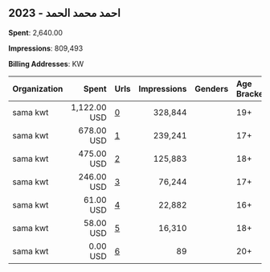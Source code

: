 ## 2023 - احمد محمد الحمد 
**Spent**: 2,640.00

**Impressions**: 809,493

**Billing Addresses**: KW

|Organization|Spent|Urls|Impressions|Genders|Age Brackets|Country Codes|
|:---|---:|:---|---:|:---|:---|:---|
|sama kwt|1,122.00 USD|[0](https://www.snap.com/political-ads/asset/e31c55bf71506d34b3d9a346446bbe8365f47e8d1eb7a6cc9612ed00e21ae483?mediaType=jpeg)|328,844||19+|kuwait|
|sama kwt|678.00 USD|[1](https://www.snap.com/political-ads/asset/657c9909e764cc404b1ffde65d88cff1597344fe96d53e9f48a06e975b90cf1d?mediaType=mp4)|239,241||17+|kuwait|
|sama kwt|475.00 USD|[2](https://www.snap.com/political-ads/asset/d6280d6480b06930d29717fd24d3737f9a9a98df28825dfb62752ab9452ea1d7?mediaType=mp4)|125,883||18+|kuwait|
|sama kwt|246.00 USD|[3](https://www.snap.com/political-ads/asset/d10024556ea3ae8699550dbd02852b096b208227b529fca590bbca0eb0b770af?mediaType=mp4)|76,244||17+|kuwait|
|sama kwt|61.00 USD|[4](https://www.snap.com/political-ads/asset/b6358a10f68ca8252cb6176436de3fcd50c5ab93afa2afbcaa90edb0f7cf1a2b?mediaType=mp4)|22,882||16+|kuwait|
|sama kwt|58.00 USD|[5](https://www.snap.com/political-ads/asset/9eeac52c30263baa979d90fb17fc615ab84d8077a516d28d50d88a4682518133?mediaType=mp4)|16,310||18+|kuwait|
|sama kwt|0.00 USD|[6](https://www.snap.com/political-ads/asset/2d3229959bbf66c384f7a18dccf5ef2a49defb2fd414d772209b77d1ae79e583?mediaType=jpeg)|89||20+|kuwait|
